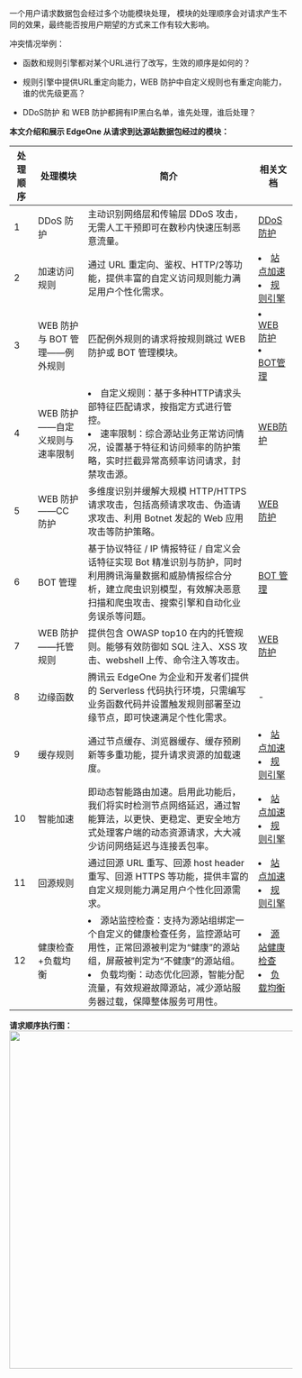 一个用户请求数据包会经过多个功能模块处理， 模块的处理顺序会对请求产生不同的效果，最终能否按用户期望的方式来工作有较大影响。

冲突情况举例：

- 函数和规则引擎都对某个URL进行了改写，生效的顺序是如何的？

- 规则引擎中提供URL重定向能力，WEB 防护中自定义规则也有重定向能力，谁的优先级更高？
 
- DDoS防护 和 WEB 防护都拥有IP黑白名单，谁先处理，谁后处理？

**本文介绍和展示 EdgeOne 从请求到达源站数据包经过的模块：**

|处理顺序| 处理模块| 简介| 相关文档|
|----|----|----|----|
|1| DDoS 防护| 主动识别网络层和传输层 DDoS 攻击，无需人工干预即可在数秒内快速压制恶意流量。| [DDoS防护](https://cloud.tencent.com/document/product/1552/78981)|
|2| 加速访问规则| 通过 URL 重定向、鉴权、HTTP/2等功能，提供丰富的自定义访问规则能力满足用户个性化需求。| <li>[站点加速](https://cloud.tencent.com/document/product/1552/70863)</li><li>[规则引擎](https://cloud.tencent.com/document/product/1552/71382)</li>|
|3| WEB 防护与 BOT 管理——例外规则| 匹配例外规则的请求将按规则跳过 WEB 防护或 BOT 管理模块。| <li>[WEB 防护](https://cloud.tencent.com/document/product/1552/72361)</li><li>[BOT管理](https://cloud.tencent.com/document/product/1552/78987)</li>|
|4| WEB 防护——自定义规则与速率限制| <li>自定义规则：基于多种HTTP请求头部特征匹配请求，按指定方式进行管控。</li><li>速率限制：综合源站业务正常访问情况，设置基于特征和访问频率的防护策略，实时拦截异常高频率访问请求，封禁攻击源。</li>| [WEB防护](https://cloud.tencent.com/document/product/1552/72361)|
|5| WEB 防护——CC 防护| 多维度识别并缓解大规模 HTTP/HTTPS 请求攻击，包括高频请求攻击、伪造请求攻击、利用 Botnet 发起的 Web 应用攻击等防护策略。| [WEB 防护](https://cloud.tencent.com/document/product/1552/72361)|
|6| BOT 管理| 基于协议特征 / IP 情报特征 / 自定义会话特征实现 Bot 精准识别与防护，同时利用腾讯海量数据和威胁情报综合分析，建立爬虫识别模型，有效解决恶意扫描和爬虫攻击、搜索引擎和自动化业务误杀等问题。| [BOT 管理](https://cloud.tencent.com/document/product/1552/78987)|
|7| WEB 防护——托管规则| 提供包含 OWASP top10 在内的托管规则。能够有效防御如 SQL 注入、XSS 攻击、webshell 上传、命令注入等攻击。| [WEB 防护](https://cloud.tencent.com/document/product/1552/72361)|
|8| 边缘函数| 腾讯云 EdgeOne 为企业和开发者们提供的 Serverless 代码执行环境，只需编写业务函数代码并设置触发规则部署至边缘节点，即可快速满足个性化需求。| -|
|9| 缓存规则| 通过节点缓存、浏览器缓存、缓存预刷新等多重功能，提升请求资源的加载速度。| <li>[站点加速](https://cloud.tencent.com/document/product/1552/70863)</li><li>[规则引擎](https://cloud.tencent.com/document/product/1552/71382)</li>|
|10| 智能加速| 即动态智能路由加速。启用此功能后，我们将实时检测节点网络延迟，通过智能算法，以更快、更稳定、更安全地方式处理客户端的动态资源请求，大大减少访问网络延迟与连接丢包率。| <li>[站点加速](https://cloud.tencent.com/document/product/1552/70863)</li><li>[规则引擎](https://cloud.tencent.com/document/product/1552/71382)</li>|
|11| 回源规则| 通过回源 URL 重写、回源 host header 重写、回源 HTTPS 等功能，提供丰富的自定义规则能力满足用户个性化回源需求。| <li> [站点加速](https://cloud.tencent.com/document/product/1552/70863)</li><li>[规则引擎](https://cloud.tencent.com/document/product/1552/71382)</li>|
|12| 健康检查+负载均衡|<li>源站监控检查：支持为源站组绑定一个自定义的健康检查任务，监控源站可用性，正常回源被判定为“健康”的源站组，屏蔽被判定为“不健康”的源站组。</li><li>负载均衡：动态优化回源，智能分配流量，有效规避故障源站，减少源站服务器过载，保障整体服务可用性。</li>|<li> [源站健康检查](https://cloud.tencent.com/document/product/1552/76087)</li><li>[负载均衡](https://cloud.tencent.com/document/product/1552/70905)</li>|


**请求顺序执行图：**
<img src="https://qcloudimg.tencent-cloud.cn/raw/07b87425c06d1c6d597c3606fb6cf6f0.png" width=600px>
